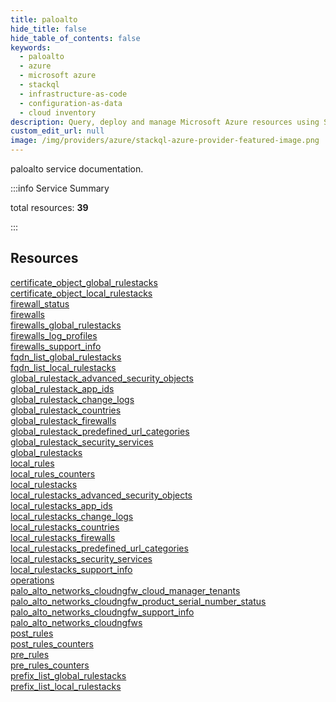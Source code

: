 ```yaml
---
title: paloalto
hide_title: false
hide_table_of_contents: false
keywords:
  - paloalto
  - azure
  - microsoft azure
  - stackql
  - infrastructure-as-code
  - configuration-as-data
  - cloud inventory
description: Query, deploy and manage Microsoft Azure resources using SQL
custom_edit_url: null
image: /img/providers/azure/stackql-azure-provider-featured-image.png
---
```


paloalto service documentation.

:::info Service Summary

<div class="row">
<div class="providerDocColumn">
<span>total resources:&nbsp;<b>39</b></span><br />
</div>
</div>

:::

## Resources
<div class="row">
<div class="providerDocColumn">
<a href="/providers/azure_isv/paloalto/certificate_object_global_rulestacks/">certificate_object_global_rulestacks</a><br />
<a href="/providers/azure_isv/paloalto/certificate_object_local_rulestacks/">certificate_object_local_rulestacks</a><br />
<a href="/providers/azure_isv/paloalto/firewall_status/">firewall_status</a><br />
<a href="/providers/azure_isv/paloalto/firewalls/">firewalls</a><br />
<a href="/providers/azure_isv/paloalto/firewalls_global_rulestacks/">firewalls_global_rulestacks</a><br />
<a href="/providers/azure_isv/paloalto/firewalls_log_profiles/">firewalls_log_profiles</a><br />
<a href="/providers/azure_isv/paloalto/firewalls_support_info/">firewalls_support_info</a><br />
<a href="/providers/azure_isv/paloalto/fqdn_list_global_rulestacks/">fqdn_list_global_rulestacks</a><br />
<a href="/providers/azure_isv/paloalto/fqdn_list_local_rulestacks/">fqdn_list_local_rulestacks</a><br />
<a href="/providers/azure_isv/paloalto/global_rulestack_advanced_security_objects/">global_rulestack_advanced_security_objects</a><br />
<a href="/providers/azure_isv/paloalto/global_rulestack_app_ids/">global_rulestack_app_ids</a><br />
<a href="/providers/azure_isv/paloalto/global_rulestack_change_logs/">global_rulestack_change_logs</a><br />
<a href="/providers/azure_isv/paloalto/global_rulestack_countries/">global_rulestack_countries</a><br />
<a href="/providers/azure_isv/paloalto/global_rulestack_firewalls/">global_rulestack_firewalls</a><br />
<a href="/providers/azure_isv/paloalto/global_rulestack_predefined_url_categories/">global_rulestack_predefined_url_categories</a><br />
<a href="/providers/azure_isv/paloalto/global_rulestack_security_services/">global_rulestack_security_services</a><br />
<a href="/providers/azure_isv/paloalto/global_rulestacks/">global_rulestacks</a><br />
<a href="/providers/azure_isv/paloalto/local_rules/">local_rules</a><br />
<a href="/providers/azure_isv/paloalto/local_rules_counters/">local_rules_counters</a><br />
<a href="/providers/azure_isv/paloalto/local_rulestacks/">local_rulestacks</a>
</div>
<div class="providerDocColumn">
<a href="/providers/azure_isv/paloalto/local_rulestacks_advanced_security_objects/">local_rulestacks_advanced_security_objects</a><br />
<a href="/providers/azure_isv/paloalto/local_rulestacks_app_ids/">local_rulestacks_app_ids</a><br />
<a href="/providers/azure_isv/paloalto/local_rulestacks_change_logs/">local_rulestacks_change_logs</a><br />
<a href="/providers/azure_isv/paloalto/local_rulestacks_countries/">local_rulestacks_countries</a><br />
<a href="/providers/azure_isv/paloalto/local_rulestacks_firewalls/">local_rulestacks_firewalls</a><br />
<a href="/providers/azure_isv/paloalto/local_rulestacks_predefined_url_categories/">local_rulestacks_predefined_url_categories</a><br />
<a href="/providers/azure_isv/paloalto/local_rulestacks_security_services/">local_rulestacks_security_services</a><br />
<a href="/providers/azure_isv/paloalto/local_rulestacks_support_info/">local_rulestacks_support_info</a><br />
<a href="/providers/azure_isv/paloalto/operations/">operations</a><br />
<a href="/providers/azure_isv/paloalto/palo_alto_networks_cloudngfw_cloud_manager_tenants/">palo_alto_networks_cloudngfw_cloud_manager_tenants</a><br />
<a href="/providers/azure_isv/paloalto/palo_alto_networks_cloudngfw_product_serial_number_status/">palo_alto_networks_cloudngfw_product_serial_number_status</a><br />
<a href="/providers/azure_isv/paloalto/palo_alto_networks_cloudngfw_support_info/">palo_alto_networks_cloudngfw_support_info</a><br />
<a href="/providers/azure_isv/paloalto/palo_alto_networks_cloudngfws/">palo_alto_networks_cloudngfws</a><br />
<a href="/providers/azure_isv/paloalto/post_rules/">post_rules</a><br />
<a href="/providers/azure_isv/paloalto/post_rules_counters/">post_rules_counters</a><br />
<a href="/providers/azure_isv/paloalto/pre_rules/">pre_rules</a><br />
<a href="/providers/azure_isv/paloalto/pre_rules_counters/">pre_rules_counters</a><br />
<a href="/providers/azure_isv/paloalto/prefix_list_global_rulestacks/">prefix_list_global_rulestacks</a><br />
<a href="/providers/azure_isv/paloalto/prefix_list_local_rulestacks/">prefix_list_local_rulestacks</a>
</div>
</div>
